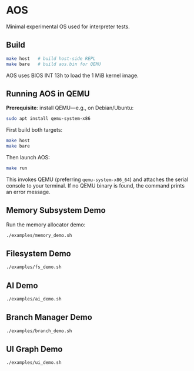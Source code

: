 # AOS

Minimal experimental OS used for interpreter tests.

## Build

```bash
make host   # build host-side REPL
make bare   # build aos.bin for QEMU
```

AOS uses BIOS INT 13h to load the 1 MiB kernel image.

## Running AOS in QEMU

**Prerequisite**: install QEMU—e.g., on Debian/Ubuntu:

```bash
sudo apt install qemu-system-x86
```

First build both targets:

```bash
make host
make bare
```

Then launch AOS:

```bash
make run
```

This invokes QEMU (preferring `qemu-system-x86_64`) and attaches the serial console to your terminal. If no QEMU binary is found, the command prints an error message.

## Memory Subsystem Demo

Run the memory allocator demo:

```bash
./examples/memory_demo.sh
```

## Filesystem Demo

```bash
./examples/fs_demo.sh
```

## AI Demo

```bash
./examples/ai_demo.sh
```

## Branch Manager Demo

```bash
./examples/branch_demo.sh
```

## UI Graph Demo

```bash
./examples/ui_demo.sh
```
